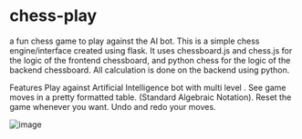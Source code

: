 # chess-play
a fun chess game to play against the AI bot.
This is a simple chess engine/interface created using flask.
It uses chessboard.js and chess.js for the logic of the frontend chessboard, and python chess for the
logic of the backend chessboard. All calculation is done on the backend using python.

Features
Play against Artificial Intelligence bot with multi level .
See game moves in a pretty formatted table. (Standard Algebraic Notation).
Reset the game whenever you want.
Undo and redo your moves.


![image](https://user-images.githubusercontent.com/74498340/176836873-35ba6480-6180-43ac-be1b-162b50b4bea8.png)
